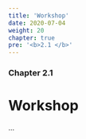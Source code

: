 ```yaml
---
title: 'Workshop'
date: 2020-07-04
weight: 20
chapter: true
pre: '<b>2.1 </b>'
---
```


### Chapter 2.1

# Workshop

...
